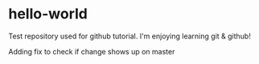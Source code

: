 # hello-world
Test repository used for github tutorial. 
I'm enjoying learning git & github!

Adding fix to check if change shows up on master
